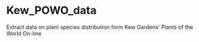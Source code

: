 # Kew_POWO_data
Extract data on plant species distribution form  Kew Gardens' Plants of the World On-line
